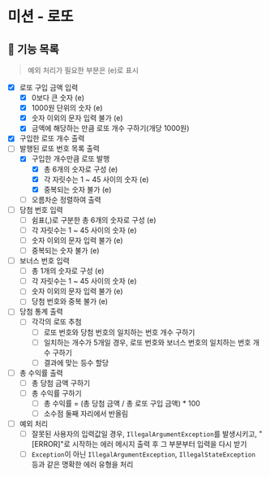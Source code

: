 # 미션 - 로또

## 📌 기능 목록

> 예외 처리가 필요한 부분은 (e)로 표시

- [x] 로또 구입 금액 입력
    - [x] 0보다 큰 숫자 (e)
    - [x] 1000원 단위의 숫자 (e)
    - [x] 숫자 이외의 문자 입력 불가 (e)
    - [x] 금액에 해당하는 만큼 로또 개수 구하기(개당 1000원)
- [x] 구입한 로또 개수 출력
- [ ] 발행된 로또 번호 목록 출력
    - [x] 구입한 개수만큼 로또 발행
        - [x] 총 6개의 숫자로 구성 (e)
        - [x] 각 자릿수는 1 ~ 45 사이의 숫자 (e)
        - [x] 중복되는 숫자 불가 (e)
    - [ ] 오름차순 정렬하여 출력
- [ ] 당첨 번호 입력
    - [ ] 쉼표(,)로 구분한 총 6개의 숫자로 구성 (e)
    - [ ] 각 자릿수는 1 ~ 45 사이의 숫자 (e)
    - [ ] 숫자 이외의 문자 입력 불가 (e)
    - [ ] 중복되는 숫자 불가 (e)
- [ ] 보너스 번호 입력
    - [ ] 총 1개의 숫자로 구성 (e)
    - [ ] 각 자릿수는 1 ~ 45 사이의 숫자 (e)
    - [ ] 숫자 이외의 문자 입력 불가 (e)
    - [ ] 당첨 번호와 중복 불가 (e)
- [ ] 당첨 통계 출력
    - [ ] 각각의 로또 추첨
        - [ ] 로또 번호와 당첨 번호의 일치하는 번호 개수 구하기
        - [ ] 일치하는 개수가 5개일 경우, 로또 번호와 보너스 번호의 일치하는 번호 개수 구하기
        - [ ] 결과에 맞는 등수 할당
- [ ] 총 수익률 출력
    - [ ] 총 당첨 금액 구하기
    - [ ] 총 수익률 구하기
        - [ ] 총 수익률 = (총 당첨 금액 / 총 로또 구입 금액) * 100
        - [ ] 소수점 둘째 자리에서 반올림
- [ ] 예외 처리
    - [ ] 잘못된 사용자의 입력값일 경우, `IllegalArgumentException`를 발생시키고, "[ERROR]"로 시작하는 에러 메시지 출력 후 그 부분부터 입력을 다시 받기
    - [ ] `Exception`이 아닌 `IllegalArgumentException`, `IllegalStateException` 등과 같은 명확한 에러 유형을 처리
